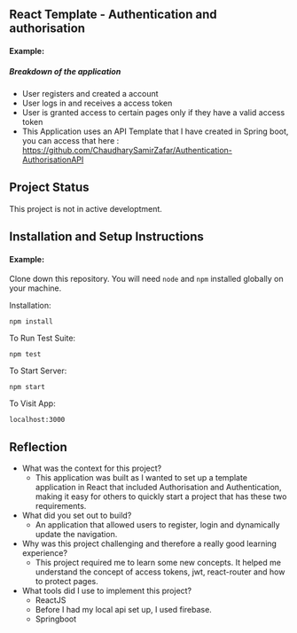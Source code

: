 ## React Template - Authentication and authorisation

#### Example:

##### Breakdown of the application
- User registers and created a account
- User logs in and receives a access token
- User is granted access to certain pages only if they have a valid access token
- This Application uses an API Template that I have created in Spring boot, you can access that here : https://github.com/ChaudharySamirZafar/Authentication-AuthorisationAPI


## Project Status
This project is not in active developtment.

## Installation and Setup Instructions

#### Example:  

Clone down this repository. You will need `node` and `npm` installed globally on your machine.  

Installation:

`npm install`  

To Run Test Suite:  

`npm test`  

To Start Server:

`npm start`  

To Visit App:

`localhost:3000`  

## Reflection
  - What was the context for this project?
    - This application was built as I wanted to set up a template application in React that included Authorisation and Authentication, making it easy for others to quickly start a project that has these two requirements.
  - What did you set out to build?
    - An application that allowed users to register, login and dynamically update the navigation.
  - Why was this project challenging and therefore a really good learning experience?
    - This project required me to learn some new concepts. It helped me understand the concept of access tokens, jwt, react-router and how to protect pages.
  - What tools did I use to implement this project?
      - ReactJS
      - Before I had my local api set up, I used firebase.
      - Springboot
